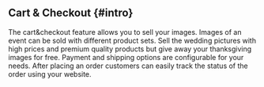 ## Cart & Checkout {#intro}

The cart&checkout feature allows you to sell your images. Images of an event can be sold with different product sets. Sell the wedding pictures with high prices and premium quality products but give away your thanksgiving images for free. Payment and shipping options are configurable for your needs. After placing an order customers can easily track the status of the order using your website.
